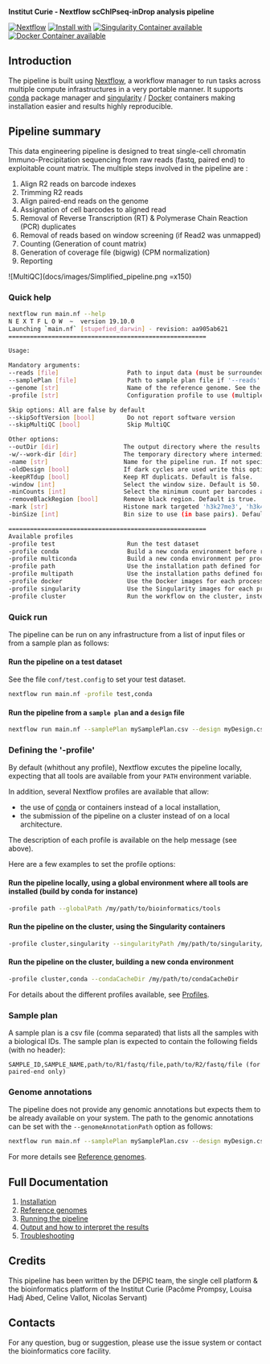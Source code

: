 **Institut Curie - Nextflow scChIPseq-inDrop analysis pipeline**

[![Nextflow](https://img.shields.io/badge/nextflow-%E2%89%A519.10.0-brightgreen.svg)](https://www.nextflow.io/)
[![Install with](https://anaconda.org/anaconda/conda-build/badges/installer/conda.svg)](https://conda.anaconda.org/anaconda)
[![Singularity Container available](https://img.shields.io/badge/singularity-available-7E4C74.svg)](https://singularity.lbl.gov/)
[![Docker Container available](https://img.shields.io/badge/docker-available-003399.svg)](https://www.docker.com/)

## Introduction

The pipeline is built using [Nextflow](https://www.nextflow.io), a workflow manager to run tasks across multiple compute infrastructures in a very portable manner.
It supports [conda](https://docs.conda.io) package manager and  [singularity](https://sylabs.io/guides/3.6/user-guide/) / [Docker](https://www.docker.com/) containers making installation easier and results highly reproducible.

## Pipeline summary

This data engineering pipeline is designed to treat single-cell chromatin Immuno-Precipitation sequencing from raw reads (fastq, paired end) to exploitable count matrix. The multiple steps involved in the pipeline are :

1. Align R2 reads on barcode indexes
2. Trimming R2 reads
3. Align paired-end reads on the genome
4. Assignation of cell barcodes to aligned read
5. Removal of Reverse Transcription (RT) & Polymerase Chain Reaction (PCR) duplicates
6. Removal of reads based on window screening (if Read2 was unmapped)
7. Counting (Generation of count matrix)
8. Generation of coverage file (bigwig) (CPM normalization)
9. Reporting

![MultiQC](docs/images/Simplified_pipeline.png =x150)


### Quick help

```bash
nextflow run main.nf --help
N E X T F L O W  ~  version 19.10.0
Launching `main.nf` [stupefied_darwin] - revision: aa905ab621
=======================================================

Usage:

Mandatory arguments:
--reads [file]                   Path to input data (must be surrounded with quotes)
--samplePlan [file]              Path to sample plan file if '--reads' is not specified
--genome [str]                   Name of the reference genome. See the `--genomeAnnotationPath` to defined the annotation path
-profile [str]                   Configuration profile to use (multiple profiles can be specified with comma separated values)

Skip options: All are false by default
--skipSoftVersion [bool]         Do not report software version
--skipMultiQC [bool]             Skip MultiQC

Other options:
--outDir [dir]                  The output directory where the results will be saved
-w/--work-dir [dir]             The temporary directory where intermediate data will be saved
-name [str]                     Name for the pipeline run. If not specified, Nextflow will automatically generate a random mnemonic
-oldDesign [bool]               If dark cycles are used write this option as true. Default is false.
-keepRTdup [bool]               Keep RT duplicats. Default is false.
-window [int]                   Select the window size. Default is 50.
-minCounts [int]                Select the minimum count per barcodes after removing duplicates. Default is 1000.
-removeBlackRegion [bool]       Remove black region. Default is true.
-mark [str]                     Histone mark targeted 'h3k27me3', 'h3k4me3' or 'unbound'. Default is 'h3k27me3'.
-binSize [int]                  Bin size to use (in base pairs). Default is 50000. 

=======================================================
Available profiles
-profile test                    Run the test dataset
-profile conda                   Build a new conda environment before running the pipeline. Use `--condaCacheDir` to define the conda cache path
-profile multiconda              Build a new conda environment per process before running the pipeline. Use `--condaCacheDir` to define the conda cache path
-profile path                    Use the installation path defined for all tools. Use `--globalPath` to define the installation path
-profile multipath               Use the installation paths defined for each tool. Use `--globalPath` to define the installation path
-profile docker                  Use the Docker images for each process
-profile singularity             Use the Singularity images for each process. Use `--singularityPath` to define the path of the singularity containers
-profile cluster                 Run the workflow on the cluster, instead of locally

```


### Quick run

The pipeline can be run on any infrastructure from a list of input files or from a sample plan as follows:

#### Run the pipeline on a test dataset

See the file `conf/test.config` to set your test dataset.

```bash
nextflow run main.nf -profile test,conda

```

#### Run the pipeline from a `sample plan` and a `design` file

```bash
nextflow run main.nf --samplePlan mySamplePlan.csv --design myDesign.csv --genome 'hg19' --genomeAnnotationPath /my/annotation/path --outDir /my/output/dir

```

### Defining the '-profile'

By default (whithout any profile), Nextflow excutes the pipeline locally, expecting that all tools are available from your `PATH` environment variable.

In addition, several Nextflow profiles are available that allow:
* the use of [conda](https://docs.conda.io) or containers instead of a local installation,
* the submission of the pipeline on a cluster instead of on a local architecture.

The description of each profile is available on the help message (see above).

Here are a few examples to set the profile options:

#### Run the pipeline locally, using a global environment where all tools are installed (build by conda for instance)
```bash
-profile path --globalPath /my/path/to/bioinformatics/tools
```

#### Run the pipeline on the cluster, using the Singularity containers
```bash
-profile cluster,singularity --singularityPath /my/path/to/singularity/containers
```

#### Run the pipeline on the cluster, building a new conda environment
```bash
-profile cluster,conda --condaCacheDir /my/path/to/condaCacheDir

```

For details about the different profiles available, see [Profiles](docs/profiles.md).

### Sample plan

A sample plan is a csv file (comma separated) that lists all the samples with a biological IDs.
The sample plan is expected to contain the following fields (with no header):

```
SAMPLE_ID,SAMPLE_NAME,path/to/R1/fastq/file,path/to/R2/fastq/file (for paired-end only)
```

### Genome annotations

The pipeline does not provide any genomic annotations but expects them to be already available on your system. The path to the genomic annotations can be set with the `--genomeAnnotationPath` option as follows:

```bash
nextflow run main.nf --samplePlan mySamplePlan.csv --design myDesign.csv --genome 'hg19' --genomeAnnotationPath /my/annotation/path --outDir /my/output/dir

```

For more details see  [Reference genomes](docs/referenceGenomes.md).

## Full Documentation

1. [Installation](docs/installation.md)
2. [Reference genomes](docs/referenceGenomes.md)
3. [Running the pipeline](docs/usage.md)
4. [Output and how to interpret the results](docs/output.md)
5. [Troubleshooting](docs/troubleshooting.md)

## Credits

This pipeline has been written by the DEPIC team, the single cell platform & the bioinformatics platform of the Institut Curie (Pacôme Prompsy, Louisa Hadj Abed, Celine Vallot, Nicolas Servant)

## Contacts

For any question, bug or suggestion, please use the issue system or contact the bioinformatics core facility.
